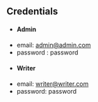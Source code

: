 


## Credentials
- #### Admin
- email: admin@admin.com
- password : password
- #### Writer
- email: writer@writer.com
- password: password
